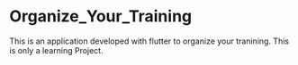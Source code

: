 # Organize_Your_Training
This is an application developed with flutter to organize your tranining. This is only a learning Project.

